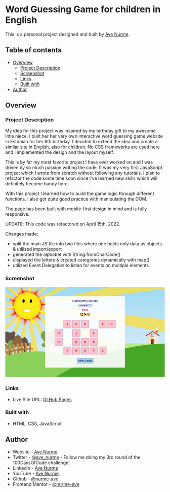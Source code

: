 # Word Guessing Game for children in English

This is a personal project designed and built by [Ave Nurme](https://www.avenurme.dev).

## Table of contents

- [Overview](#overview)
  - [Project Description](#project-description)
  - [Screenshot](#screenshot)
  - [Links](#links)
  - [Built with](#built-with)
- [Author](#author)

## Overview

### Project Description

My idea for this project was inspired by my birthday gift to my awesome little niece. I built her her very own interactive word guessing game website in Estonian for her 6th birthday. I decided to extend the idea and create a similar site in English, also for children. No CSS frameworks are used here and I implemented the design and the layout myself.

This is by far my most favorite project I have ever worked on and I was driven by so much passion writing the code. It was my very first JavaScript project which I wrote from scratch without following any tutorials. I plan to refactor the code some time soon since I've learned new skills which will definitely become handy here.

With this project I learned how to build the game logic through different functions. I also got quite good practice with manipulating the DOM.

The page has been built with mobile-first design in mind and is fully responsive.

UPDATE: This code was refactored on April 15th, 2022.

Changes made:
- split the main JS file into two files where one holds only data as objects & utilized import/export
- generated the alphabet with String.fromCharCode()
- displayed the letters & created categories dynamically with map()
- utilized Event Delegation to listen for events on multiple elements

### Screenshot

![Screenshot of my solution](/images/wordgame.png)

### Links

- Live Site URL: [GitHub Pages](https://nurme-ave.github.io/word-guessing-game/)

### Built with

- HTML, CSS, JavaScript

## Author

- Website - [Ave Nurme](https://www.avenurme.dev)
- Twitter - [@ave\_nurme](https://twitter.com/ave_nurme) - Follow me doing my 3rd round of the 100DaysOfCode challenge!
- Linkedin - [Ave Nurme](https://www.linkedin.com/in/ave-nurme)
- YouTube - [Ave Nurme](https://www.youtube.com/channel/UC_kKIEE66Wa5bAxjqoI1A8w/videos)
- Github - [@nurme-ave](https://github.com/nurme-ave)
- Frontend Mentor - [@nurme-ave](https://www.frontendmentor.io/profile/nurme-ave)
